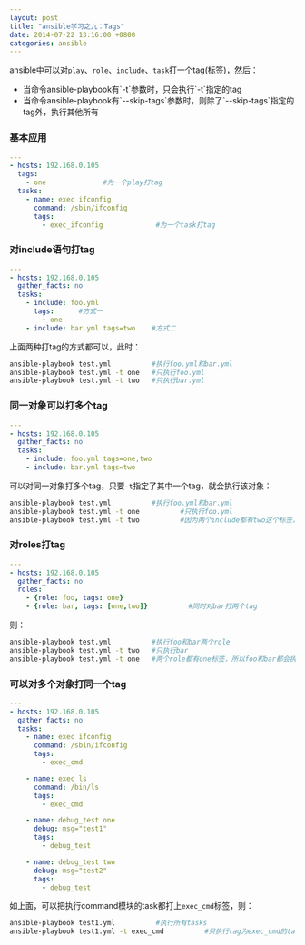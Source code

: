 ```yaml
---
layout: post
title: "ansible学习之九：Tags"
date: 2014-07-22 13:16:00 +0800
categories: ansible
---
```



ansible中可以对`play`、`role`、`include`、`task`打一个tag(标签)，然后：
<ul>
<li>当命令ansible-playbook有`-t`参数时，只会执行`-t`指定的tag</li>
<li>当命令ansible-playbook有`--skip-tags`参数时，则除了`--skip-tags`指定的tag外，执行其他所有</li>
</ul>


### 基本应用

```yaml
---
- hosts: 192.168.0.105
  tags:
    - one              #为一个play打tag
  tasks:
    - name: exec ifconfig
      command: /sbin/ifconfig
      tags:
        - exec_ifconfig             #为一个task打tag
```


### 对include语句打tag

```yaml
---
- hosts: 192.168.0.105
  gather_facts: no
  tasks:
    - include: foo.yml
      tags:      #方式一
        - one
    - include: bar.yml tags=two    #方式二
```
上面两种打tag的方式都可以，此时：

```bash
ansible-playbook test.yml          #执行foo.yml和bar.yml
ansible-playbook test.yml -t one   #只执行foo.yml
ansible-playbook test.yml -t two   #只执行bar.yml
```


### 同一对象可以打多个tag

```yaml
---
- hosts: 192.168.0.105
  gather_facts: no
  tasks:
    - include: foo.yml tags=one,two
    - include: bar.yml tags=two
```
可以对同一对象打多个tag，只要`-t`指定了其中一个tag，就会执行该对象：

```bash
ansible-playbook test.yml          #执行foo.yml和bar.yml
ansible-playbook test.yml -t one          #只执行foo.yml
ansible-playbook test.yml -t two          #因为两个include都有two这个标签，所以foo.yml和bar.yml都会执行
```


### 对roles打tag

```yaml
---
- hosts: 192.168.0.105
  gather_facts: no
  roles:
    - {role: foo, tags: one}
    - {role: bar, tags: [one,two]}          #同时对bar打两个tag
```
则：

``` bash
ansible-playbook test.yml          #执行foo和bar两个role
ansible-playbook test.yml -t two   #只执行bar
ansible-playbook test.yml -t one   #两个role都有one标签，所以foo和bar都会执行
```


### 可以对多个对象打同一个tag

```yaml
---
- hosts: 192.168.0.105
  gather_facts: no
  tasks:
    - name: exec ifconfig
      command: /sbin/ifconfig
      tags:
        - exec_cmd

    - name: exec ls
      command: /bin/ls
      tags:
        - exec_cmd

    - name: debug_test one
      debug: msg="test1"
      tags:
        - debug_test

    - name: debug_test two
      debug: msg="test2"
      tags:
        - debug_test
```
如上面，可以把执行command模块的task都打上`exec_cmd`标签，则：

```bash
ansible-playbook test1.yml          #执行所有tasks
ansible-playbook test1.yml -t exec_cmd          #只执行tag为exec_cmd的tasks
```

